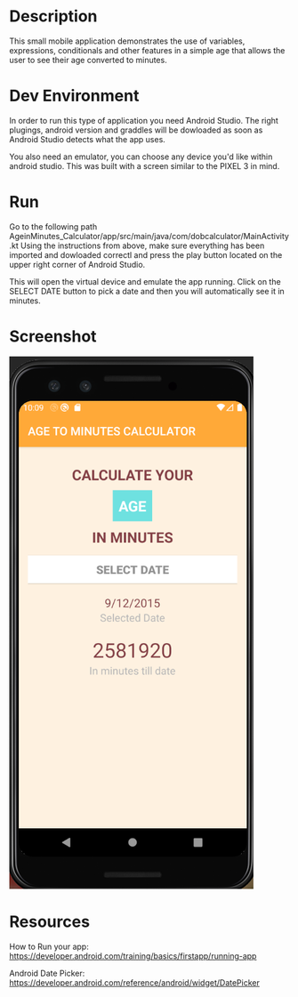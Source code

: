 # Description
This small mobile application demonstrates the use of variables, expressions, conditionals and other features in a simple age that allows the user to see their age converted to minutes.

# Dev Environment
In order to run this type of application you need Android Studio.
The right plugings, android version and graddles will be dowloaded as soon as Android Studio detects what the app uses.

You also need an emulator, you can choose any device you'd like within android studio. This was built with a screen similar to the PIXEL 3 in mind.

# Run
Go to the following path AgeinMinutes_Calculator/app/src/main/java/com/dobcalculator/MainActivity.kt Using the instructions from above, make sure everything has been imported and dowloaded correctl and press the play button located on the upper right corner of Android Studio.

This will open the virtual device and emulate the app running. 
Click on the SELECT DATE button to pick a date and then you will automatically see it in minutes.

# Screenshot
![screenshot for program](ageinminutes.png)

# Resources
How to Run your app: https://developer.android.com/training/basics/firstapp/running-app

Android Date Picker: https://developer.android.com/reference/android/widget/DatePicker
